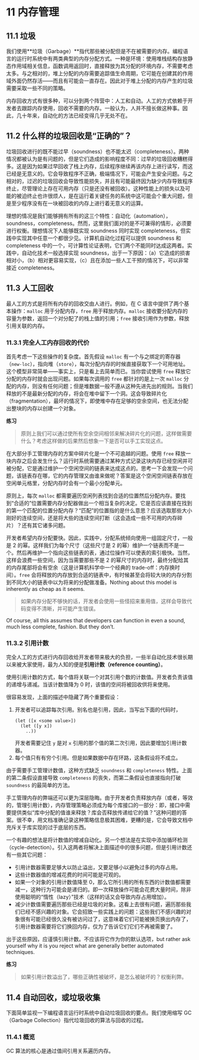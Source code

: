 # 11 内存管理

## 11.1 垃圾

我们使用**垃圾（Garbage）**指代那些被分配但是不在被需要的内存。编程语言的运行时系统中有两类典型的内存分配方式。一种是环境：使用堆栈结构存放静态作用域相关信息，函数调用返回时，直接释放为其分配的环境内存，不需要考虑太多。与之相对的，堆上分配的内存需要追踪值生命周期，它可能在创建其的作用域外面仍然存活——而且有可能会一直存在。因此对于堆上分配的内存产生的垃圾需要采取一些不同的策略。

内存回收方式有很多种，可以分到两个阵营中：人工和自动。人工的方式依赖于开发者去跟踪内存使用，回收不需要的内存。一般认为，人并不擅长做这种事。因此，几十年来，自动化的方法已经变得几乎无处不在。

## 11.2 什么样的垃圾回收是“正确的”？

垃圾回收进行的既不能过早（soundness）也不能太迟（completeness）。两种情况都被认为是有问题的，但是它们造成的影响程度不同：过早的垃圾回收糟糕得多。这是因为如果过早回收了栈上内存，后续程序继续再该内存上进行读写，而这已经是无意义的。它会导致程序不正确，极端情况下，可能会产生安全问题。与之相对的，过迟的垃圾回收会导致性能损失，并且有可能最终因为缺少内存导致程序终止，尽管理论上存在可用内存（只是还没有被回收）。这种性能上的损失以及可能的被迫终止也许很烦人，是在运行着关键任务的系统中这可能会个重大问题，但是至少程序没有在一块被回收的内存上进行着无意义的运算。

理想的情况是我们能够拥有所有的这三个特性：自动化（automation），soundness，completeness。然而，这里我们面对的是不可兼得的情形，必须要进行权衡。理想情况下人能够既实现 soundness 同时实现 completeness，但实践中实现其中任意一个都很少见。计算机自动化过程可以提供 soundness 和 completeness 中的一个，可计算性论证表明，它们两个不能同时达成这两者。实践中，自动化技术一般选择实现 soundness，出于一下原因：（a）它造成的损害相对小，（b）相对更容易实现，（c）且在添加一些人工干预的情况下，可以非常接近 completeness。

## 11.3 人工回收

最人工的方式是将所有内存的回收交由人进行。例如，在 C 语言中提供了两个基本操作：`malloc` 用于分配内存，`free` 用于释放内存。`malloc` 接收要分配内存的容量为参数，返回一个对分配了的栈上值的引用；`free` 接收引用作为参数，释放引用关联的内存。

### 11.3.1 完全人工内存回收的代价

首先考虑一下这些操作的复杂度。首先假设 `malloc` 有一个与之绑定的寄存器（`new-loc`），指向堆（`store`），每次分配内存的时候直接获取下一个可用地址。这个模型非常简单——事实上，只是看上去简单而已。当你尝试使用 `free` 释放它分配的内存时就会出现问题。如果每次调用的 `free` 都针对的是上一次 `malloc` 分配的内存，则没有任何问题；但是堆数据一般不遵从这种先进先出的规则。当我们释放的不是最新分配的内存，将会在堆中留下一个洞。这会导致碎片化（fragmentation），最坏的情况下，即使堆中存在足够的空余空间，也无法分配出整块的内存以创建一个对象。

**练习**
> 原则上我们可以通过使所有空余空间相邻来解决碎片化的问题，这样做需要什么？考虑这样做的后果然后想象一下是否可以手工实现这点。

在大部分手工管理内存的方案中碎片化是一个不可逾越的问题。使用 `free` 释放一块内存之后会发生什么？运行时系统需要通过某种方式记录这块内存已经空闲并可被分配，它是通过维护一个空闲空间的链表来达成这点的。思考一下会发现一个问题，该链表存在哪，它的内存管理又由谁来做呢？答案是这个空闲空间链表存放在空闲单元格里，分配内存时会有一个最小分配单元。

原则上，每次 `malloc` 都需要遍历空闲列表找到合适的位置然后分配内存。要找到“合适的”位置需要内存分配器做出一个相当复杂的决定。它是否应该直接在找到的第一个匹配的位置分配内存？“匹配”的位置指的是什么意思？应该选取那些大小刚好的连续空间，还是将大些的连续空间打断（这会造成一些不可用的内存碎片）？还有其它诸多问题。

开发者希望内存分配要快。因此，实践中，分配系统倾向使用一组固定尺寸，一般是 2 的幂。这样我们为每个尺寸（这些尺寸是 2 的幂）维护一个链表而不是一个。然后再维护一个指向这些链表的表，通过位操作可以使表的索引极快。当然，这样会浪费一些空间，因为当需要那些不是 2 的幂尺寸的内存时，最终分配给其的内存尾部将会有空余（这是计算机科学中一个经典的 trade-off：内存换时间）。`free` 会将释放的内存放到合适的链表中，有时候甚至会将较大块的内存分割到不同大小的链表中以为将来的分配做准备。Nothing about this model is inherently as cheap as it seems.

> 如果内存分配不够快的话，开发者会使用一些怪招来重用值，这样会导致代码变得不清晰，并可能产生错误。

Of course, all this assumes that developers can function in even a sound, much less complete, fashion. But they don’t.

### 11.3.2 引用计数

完全人工的方式进行内存回收给开发者带来极大的负担，一些半自动化技术很长期以来被大家使用，最为人知的便是**引用计数（reference counting）**。

使用引用计数的方式，每个值将关联一个对其引用个数的计数值。开发者负责该值的递增与递减。当该计数值降为 0 时，该值的空间将被回收供将来使用。

很容易发现，上面的描述中隐藏了两个重要假设：

1. 开发者可以追踪每次引用。别名也是引用，因此，当写出下面的代码时，
    ```
    (let ([x <some value>])
      (let ([y x])
        ..))
    ```
    开发者需要记住 `y` 是对 `x` 引用的那个值的第二次引用，因此要增加引用计数器。
2. 每个值只有有穷个引用。但是如果数据中存在环路，这条假设将不成立。

由于需要手工管理计数值，这种方式缺乏 `soundness` 和 `completeness` 特性。上面的第二条假设直接导致 `completeness` 的丧失，而第二条假设也直接指向打破 `soundness` 的最简单的方法。

手工管理内存的弊端还可以更为深层隐晦。由于开发者负责释放内存（或者，等效的，管理引用计数），内存管理策略必须成为每个库接口的一部分：即，接口中需要提供类似“库中分配的值谁来释放？库会否释放传递给它的值？”这种问题的答案。很不幸，用文档准确记录这种策略信息极其困难，更糟的是，它会导致文档中充斥关于库实现的过于底层的东西。

一个有趣的想法是将计数值的增减自动化。另一个想法是在实现中添加循环检测（cycle-detection）。引入这两者将解决上面描述中的很多问题，但是引用计数还有一些其它问题：

* 引用计数器需要足够大以防止溢出，又要足够小以避免过多的内存占用。
* 这些计数器值的增减花费的时间可能是可观的。
* 如果一个对象的引用计数值降至 0，那么它所引用的所有东西的计数值都需要减一，这种行为可能会是递归的。即一次释放操作可能会花费大量时间，除非使用聪明的“惰性（lazy）”技术（这样的话又会导致内存占用增加）。
* 减少计数值需要遍历那些已经是垃圾的对象。这看上去很有问题，遍历那些我们已经不感兴趣的对象。它会招致一些实践上的问题：这些我们不感兴趣的对象很有可能已经很久没有被访问过了，这意味着它们可能被换页换出内存了，引用计数器需要将它们换回内存，仅为了告诉它们它们不再被需要了。

出于这些原因，应谨慎引用计数。不应该将它作为你的默认选项，but rather ask yourself why it is you reject what are generally better automated techniques.

**练习**
> 如果引用计数溢出了，哪些正确性被破坏，是怎么被破坏的？权衡利弊。

## 11.4 自动回收，或垃圾收集

下面简单监视一下编程语言运行时系统中自动垃圾回收的要点。我们使用缩写 GC（Garbage Collection）指代垃圾回收的算法与回收的过程。

### 11.4.1 概览

GC 算法的核心是通过值间引用关系遍历内存。

